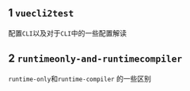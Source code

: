 ## 1  `vuecli2test`

配置`CLI`以及对于`CLI`中的一些配置解读

## 2  `runtimeonly-and-runtimecompiler`

`runtime-only`和`runtime-compiler` 的一些区别